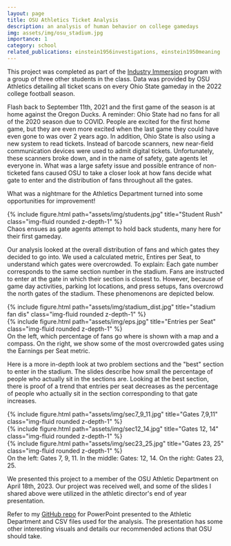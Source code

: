 ```yaml
---
layout: page
title: OSU Athletics Ticket Analysis
description: an analysis of human behavior on college gamedays
img: assets/img/osu_stadium.jpg
importance: 1
category: school
related_publications: einstein1956investigations, einstein1950meaning
---
```


This project was completed as part of the <a href="https://fisher.osu.edu/undergraduate/leadership-engagement/experiential-learning/industry-immersion-program">Industry Immersion</a> program with a group of three other students in the class. Data was provided by OSU Athletics detailing all ticket scans on every Ohio State gameday in the 2022 college football season. 

Flash back to September 11th, 2021 and the first game of the season is at home against the Oregon Ducks. A reminder: Ohio State had no fans for all of the 2020 season due to COVID. People are excited for the first home game, but they are even more excited when the last game they could have even gone to was over 2 years ago. In addition, Ohio State is also using a new system to read tickets. Instead of barcode scanners, new near-field communication devices were used to admit digital tickets. Unfortunately, these scanners broke down, and in the name of safety, gate agents let everyone in. What was a large safety issue and possible entrance of non-ticketed fans caused OSU to take a closer look at how fans decide what gate to enter and the distribution of fans throughout all the gates.

What was a nightmare for the Athletics Department turned into some opportunities for improvement! 

<div class="row">
    <div class="col-sm mt-3 mt-md-0">
        {% include figure.html path="assets/img/students.jpg" title="Student Rush" class="img-fluid rounded z-depth-1" %}
    </div>
</div>
<div class="caption">
    Chaos ensues as gate agents attempt to hold back students, many here for their first gameday. 
</div>

Our analysis looked at the overall distribution of fans and which gates they decided to go into. We used a calculated metric, Entires per Seat, to understand which gates were overcrowded. To explain: Each gate number corresponds to the same section number in the stadium. Fans are instructed to enter at the gate in which their section is closest to. However, because of game day activities, parking lot locations, and press setups, fans overcrowd the north gates of the stadium. These phenomenons are depicted below. 

<div class="row">
    <div class="col-sm mt-3 mt-md-0">
        {% include figure.html path="assets/img/stadium_dist.jpg" title="stadium fan dis" class="img-fluid rounded z-depth-1" %}
    </div>
    <div class="col-sm mt-3 mt-md-0">
        {% include figure.html path="assets/img/eps.jpg" title="Entries per Seat" class="img-fluid rounded z-depth-1" %}
    </div>
</div>
<div class="caption">
    On the left, which percentage of fans go where is shown with a map and a compass. On the right, we show some of the most overcrowded gates using the Earnings per Seat metric.
</div>

Here is a more in-depth look at two problem sections and the "best" section to enter in the stadium. The slides describe how small the percentage of people who actually sit in the sections are. Looking at the best section, there is proof of a trend that entries per seat decreases as the percentage of people who actually sit in the section corresponding to that gate increases. 

<div class="row">
    <div class="col-sm mt-3 mt-md-0">
        {% include figure.html path="assets/img/sec7_9_11.jpg" title="Gates 7,9,11" class="img-fluid rounded z-depth-1" %}
    </div>
    <div class="col-sm mt-3 mt-md-0">
        {% include figure.html path="assets/img/sec12_14.jpg" title="Gates 12, 14" class="img-fluid rounded z-depth-1" %}
    </div>
    <div class="col-sm mt-3 mt-md-0">
        {% include figure.html path="assets/img/sec23_25.jpg" title="Gates 23, 25" class="img-fluid rounded z-depth-1" %}
    </div>
</div>
<div class="caption">
    On the left: Gates 7, 9, 11. In the middle: Gates: 12, 14. On the right: Gates 23, 25.
</div>

We presented this project to a member of the OSU Athletic Department on April 18th, 2023. Our project was received well, and some of the slides I shared above were utilized in the athletic director's end of year presentation. 

Refer to my <a href="https://github.com/shall0ts/Projects">GitHub repo</a> for PowerPoint presented to the Athletic Department and CSV files used for the analysis. The presentation has some other interesting visuals and details our recommended actions that OSU should take.  
